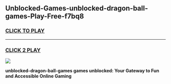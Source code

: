 
## Unblocked-Games-unblocked-dragon-ball-games-Play-Free-f7bq8
<h3>
<a href="https://premium76.site?title=unblocked-dragon-ball-games&ref=18A1">CLICK TO PLAY</a></h3>
<hr>

<h3>
<a href="https://premium76.site?title=unblocked-dragon-ball-games&ref=18A1">CLICK 2 PLAY</a>
  
</h3>

<a href="https://premium76.site?title=unblocked-dragon-ball-games&ref=18A1"><img src="https://clearcache.store/games.png"></a>


**unblocked-dragon-ball-games games unblocked: Your Gateway to Fun and Accessible Online Gaming**
